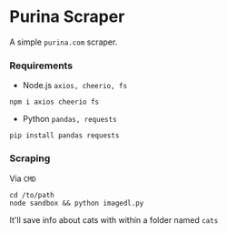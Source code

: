 # Purina Scraper

A simple `purina.com` scraper.


### Requirements
- Node.js `axios, cheerio, fs`
```
npm i axios cheerio fs
```
- Python `pandas, requests`
```
pip install pandas requests
```

### Scraping
Via `CMD`
```
cd /to/path
node sandbox && python imagedl.py
```
It'll save info about cats with within a folder named `cats`
